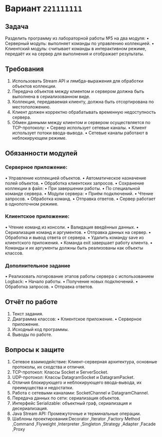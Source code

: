 # Вариант `221111111`

## Задача

Разделить программу из лабораторной работы №5 на два модуля:
• Серверный модуль: выполняет команды по управлению коллекцией.
• Клиентский модуль: считывает команды в интерактивном режиме, передаёт их на сервер для выполнения и отображает
результаты.

## Требования

1. Использовать Stream API и лямбда-выражения для обработки объектов коллекции.
2. Передача объектов между клиентом и сервером должна быть выполнена в сериализованном виде.
3. Коллекция, передаваемая клиенту, должна быть отсортирована по местоположению.
4. Клиент должен корректно обрабатывать временную недоступность сервера.
5. Обмен данными между клиентом и сервером осуществляется по TCP-протоколу:
   • Сервер использует сетевые каналы.
   • Клиент использует потоки ввода-вывода.
   • Сетевые каналы работают в неблокирующем режиме.

## Обязанности модулей

### Серверное приложение:

• Управление коллекцией объектов.
• Автоматическое назначение полей объектов.
• Обработка клиентских запросов.
• Сохранение коллекции в файл:
• При завершении работы.
• По специальной команде сервера.
• Модули сервера:
• Приём подключений.
• Чтение запросов.
• Обработка команд.
• Отправка ответов.
• Сервер работает в однопоточном режиме.

### Клиентское приложение:

• Чтение команд из консоли.
• Валидация введённых данных.
• Сериализация команд и аргументов.
• Отправка данных на сервер.
• Обработка и вывод ответа от сервера.
• Удалить команду save из клиентского приложения.
• Команда exit завершает работу клиента.
• Команды и их аргументы должны быть реализованы как объекты классов.

### Дополнительное задание

• Реализовать логирование этапов работы сервера с использованием Logback:
• Начало работы.
• Получение новых подключений.
• Обработка запросов.
• Отправка ответов.

## Отчёт по работе

1. Текст задания.
2. Диаграмма классов:
   • Клиентское приложение.
   • Серверное приложение.
3. Исходный код программы.
4. Выводы по работе.

## Вопросы к защите

1. Сетевое взаимодействие: Клиент-серверная архитектура, основные протоколы, их сходства и отличия.
2. TCP-протокол: Классы Socket и ServerSocket.
3. UDP-протокол: Классы DatagramSocket и DatagramPacket.
4. Отличия блокирующего и неблокирующего ввода-вывода, их преимущества и недостатки.
5. Работа с сетевыми каналами: SocketChannel и DatagramChannel.
6. Передача данных по сети: сериализация объектов.
7. Интерфейс Serializable: объектный граф, сериализация и десериализация.
8. Java Stream API: Промежуточные и терминальные операции.
9. Шаблоны проектирования:Decorator ,Iterator ,Factory Method ,Command ,Flyweight ,Interpreter ,Singleton ,Strategy
   ,Adapter ,Facade ,Proxy